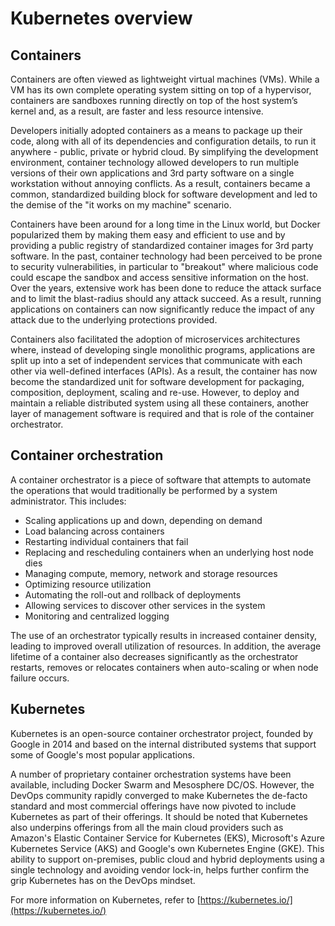 # Kubernetes overview

## Containers

Containers are often viewed as lightweight virtual machines (VMs). While a VM has its own complete operating system
sitting on top of a hypervisor, containers are sandboxes running directly on top of the host system’s kernel and, as a
result, are faster and less resource intensive.

Developers initially adopted containers as a means to package up their code, along with all of its dependencies and
configuration details, to run it anywhere - public, private or hybrid cloud. By simplifying the development environment,
container technology allowed developers to run multiple versions of their own applications and 3rd party software on a
single workstation without annoying conflicts. As a result, containers became a common, standardized building block for
software development and led to the demise of the "it works on my machine" scenario.

Containers have been around for a long time in the Linux world, but Docker popularized them by making them easy and
efficient to use and by providing a public registry of standardized container images for 3rd party software. In the past,
container technology had been perceived to be prone to security vulnerabilities, in particular to "breakout" where
malicious code could escape the sandbox and access sensitive information on the host. Over the years, extensive work has
been done to reduce the attack surface and to limit the blast-radius should any attack succeed. As a result, running
applications on containers can now significantly reduce the impact of any attack due to the underlying protections
provided.

Containers also facilitated the adoption of microservices architectures where, instead of developing single monolithic
programs, applications are split up into a set of independent services that communicate with each other via well-defined
interfaces (APIs). As a result, the container has now become the standardized unit for software development for packaging,
composition, deployment, scaling and re-use. However, to deploy and maintain a reliable distributed system using all
these containers, another layer of management software is required and that is role of the container orchestrator.

## Container orchestration

A container orchestrator is a piece of software that attempts to automate the operations that would traditionally be performed by a system administrator. This includes:

- Scaling applications up and down, depending on demand
- Load balancing across containers
- Restarting individual containers that fail
- Replacing and rescheduling containers when an underlying host node dies
- Managing compute, memory, network and storage resources
- Optimizing resource utilization
- Automating the roll-out and rollback of deployments
- Allowing services to discover other services in the system
- Monitoring and centralized logging

The use of an orchestrator typically results in increased container density, leading to improved overall utilization of resources. In addition, the average lifetime of a container also decreases significantly as the orchestrator restarts, removes or relocates containers when auto-scaling or when node failure occurs.


## Kubernetes

Kubernetes is an open-source container orchestrator project, founded by Google in 2014 and based on the internal
distributed systems that support some of Google's most popular applications.

A number of proprietary container orchestration systems have been available, including Docker Swarm and Mesosphere DC/OS.
However, the DevOps community rapidly converged to make Kubernetes the de-facto standard and most commercial offerings
have now pivoted to include Kubernetes as part of their offerings. It should be noted that Kubernetes also underpins
offerings from all the main cloud providers such as Amazon's Elastic Container Service for Kubernetes (EKS), Microsoft's
Azure Kubernetes Service (AKS) and Google's own Kubernetes Engine (GKE). This ability to support on-premises, public
cloud and hybrid deployments using a single technology and avoiding vendor lock-in, helps further confirm the grip
Kubernetes has on the DevOps mindset.

For more information on Kubernetes, refer to [https://kubernetes.io/](https://kubernetes.io/)

<Vssue :title="$title" />
